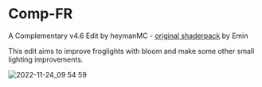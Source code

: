 # Comp-FR
A Complementary v4.6 Edit by heymanMC - [original shaderpack](https://www.complementary.dev/shaders-v4/) by Emin

This edit aims to improve froglights with bloom and make some other small lighting improvements.

![2022-11-24_09 54 59](https://user-images.githubusercontent.com/38384673/203835411-7dadfdfc-1484-4d28-8f24-02a3b4766d76.png)
